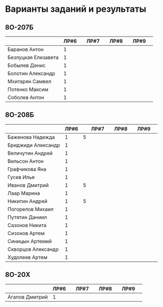 # Варианты заданий и результаты

## 8О-207Б
|                     | ЛР#6 |   | ЛР#7 |   | ЛР#8 |   | ЛР#9 |   |
|---------------------|------|---|------|---|------|---|------|---|
| Баранов Антон       | 1    |   |      |   |      |   |      |   |
| Безлуцкая Елизавета | 1    |   |      |   |      |   |      |   |
| Бобылев Денис       | 1    |   |      |   |      |   |      |   |
| Болотин Александр   | 1    |   |      |   |      |   |      |   |
| Мхитарян Самвел     | 1    |   |      |   |      |   |      |   |
| Потенко Максим      | 1    |   |      |   |      |   |      |   |
| Соболев Антон       | 1    |   |      |   |      |   |      |   |

## 8О-208Б
|                     | ЛР#6 |   | ЛР#7 |   | ЛР#8 |   | ЛР#9 |   |
|---------------------|------|---|------|---|------|---|------|---|
| Баженова Надежда    | 1    | 5 |      |   |      |   |      |   |
| Бриджиди Александр  | 1    |   |      |   |      |   |      |   |
| Величутин Андрей    | 1    |   |      |   |      |   |      |   |
| Вильсон Антон       | 1    |   |      |   |      |   |      |   |
| Графчикова Яна      | 1    |   |      |   |      |   |      |   |
| Гусев Илья          | 1    |   |      |   |      |   |      |   |
| Иванов Дмитрий      | 1    | 5 |      |   |      |   |      |   |
| Лаар Марина         | 1    |   |      |   |      |   |      |   |
| Никитин Андрей      | 1    | 5 |      |   |      |   |      |   |
| Погорелов Михаил    | 1    |   |      |   |      |   |      |   |
| Путятин Даниил      | 1    |   |      |   |      |   |      |   |
| Сазонов Никита      | 1    |   |      |   |      |   |      |   |
| Сизонов Артем       | 1    |   |      |   |      |   |      |   |
| Синицын Артемий     | 1    |   |      |   |      |   |      |   |
| Скворцов Александр  | 1    |   |      |   |      |   |      |   |
| Худолеев Артем      | 1    |   |      |   |      |   |      |   |

## 8О-20X
|                     | ЛР#6 |   | ЛР#7 |   | ЛР#8 |   | ЛР#9 |   |
|---------------------|------|---|------|---|------|---|------|---|
| Агапов Дмитрий      | 1    |   |      |   |      |   |      |   |
